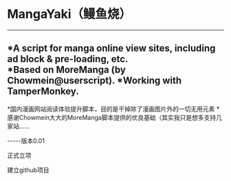 # MangaYaki（鳗鱼烧）
-------------------------------------------------------
*A script for manga online view sites, including ad block & pre-loading, etc.  
*Based on MoreManga (by Chowmein@userscript).
*Working with TamperMonkey.		
-------------------------------------------------------
*国内漫画网站阅读体验提升脚本，目的是干掉除了漫画图片外的一切无用元素
*感谢Chowmein大大的MoreManga脚本提供的优良基础（其实我只是想多支持几家站……

-----版本0.01

正式立项

建立github项目

